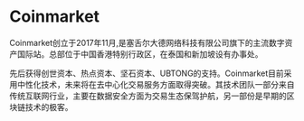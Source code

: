 # 

# Coinmarket

Coinmarket创立于2017年11月,是塞舌尔大德网络科技有限公司旗下的主流数字资产国际站。总部位于中国香港特别行政区，在泰国和新加坡设有办事处。

先后获得创世资本、热点资本、坚石资本、UBTONG的支持。Coinmarket目前采用中性化技术，未来将在去中心化交易服务方面取得突破。其技术团队一部分来自传统互联网行业，主要在数据安全方面为交易生态保驾护航，另一部份是早期的区块链技术的极客。

